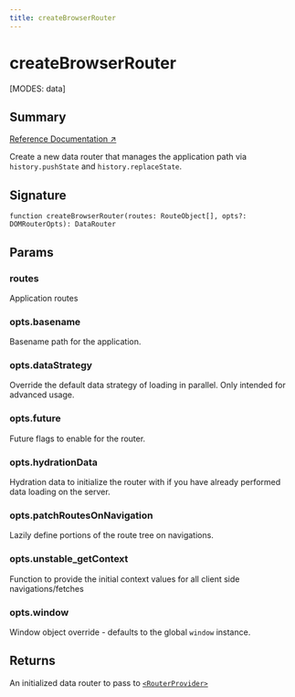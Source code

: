 ```yaml
---
title: createBrowserRouter
---
```


# createBrowserRouter

<!--
⚠️ ⚠️ IMPORTANT ⚠️ ⚠️ 

Thank you for helping improve our documentation!

This file is auto-generated from the JSDoc comments in the source
code, so please edit the JSDoc comments in the file below and this
file will be re-generated once those changes are merged.

https://github.com/remix-run/react-router/blob/main/packages/react-router/lib/dom/lib.tsx#L168
-->

[MODES: data]

## Summary

[Reference Documentation ↗](https://api.reactrouter.com/v7/functions/react_router.createBrowserRouter.html)

Create a new data router that manages the application path via `history.pushState`
and `history.replaceState`.

## Signature

```tsx
function createBrowserRouter(routes: RouteObject[], opts?: DOMRouterOpts): DataRouter
```

## Params

### routes

Application routes

### opts.basename

Basename path for the application.

### opts.dataStrategy

Override the default data strategy of loading in parallel.
Only intended for advanced usage.

### opts.future

Future flags to enable for the router.

### opts.hydrationData

Hydration data to initialize the router with if you have already performed
data loading on the server.

### opts.patchRoutesOnNavigation

Lazily define portions of the route tree on navigations.

### opts.unstable_getContext

Function to provide the initial context values for all client side navigations/fetches

### opts.window

Window object override - defaults to the global `window` instance.

## Returns

An initialized data router to pass to [`<RouterProvider>`](../data-routers/RouterProvider)

